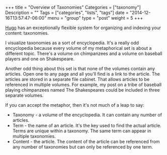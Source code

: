 +++
title = "Overview of Taxonomies"
Categories = ["taxonomy"]
Description = ""
Tags = ["categories", "lists", "tags"]
date = "2014-12-16T13:57:47-06:00"
menu = "group"
type = "post"
weight = 5
+++

[Hugo](http://gohugo.io/) has an exceptionally flexible system for organizing and indexing your content: taxonomies.

I visualize taxonomies as a sort of encyclopedia. It's a really odd encyclopedia because every volume of
my metaphorical set is about a different topic. There's a volume on chimpanzees and a volume on baseball
players and one on Shakespeare.

<!--more-->

Another odd thing about this set is that none of the volumes contain any articles. Open one to any
page and all you'll find is a link to the article. The articles are stored in a separate file cabinet.
That allows articles to be referenced in multiple volumes. For example, my post on a tribe of baseball
playing chimpanzees named The Shakespeares could be included in three separate volumes.

If you can accept the metaphor, then it's not much of a leap to say:

* Taxonomy - a volume of the encyclopedia. It can contain any number of articles.
* Term - the name of an article. It's the key used to find the actual article. Terms are unique within a taxonomy. The same term can appear in multiple taxonomies.
* Content - the article. The content of the article can be referenced from any number of taxonomies but can only be referenced by one term.
